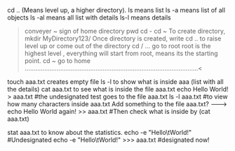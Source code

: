 cd .. (Means level up, a higher directory).
ls means list
ls -a means list of all objects
ls -al means all list with details
ls-l means details 
> conveyer
~ sign of home directory 
pwd 
cd -
cd ~
To create directory, mkdir MyDirectory123/
Once directory is created, write cd .. to raise level up or come out of the directory 
cd / ... go to root
root is the highest level , everything will start from root, means its the starting point.
cd ~ go to home 
>..................................................................................................<

touch aaa.txt creates empty file
ls -l to show what is inside aaa (list with all the details)
cat aaa.txt to see what is inside the file aaa.txt 
echo Hello World! > aaa.txt  #the undesignated test goes to the file aaa.txt
ls -l aaa.txt #to view how many characters inside aaa.txt 
Add something to the file aaa.txt?
---> echo Hello World again! >> aaa.txt #Then check what is inside by (cat aaa.txt)

stat aaa.txt to know about the statistics.
echo -e "Hello\tWorld!" #Undesignated
echo -e "Hello\tWorld!" >>> aaa.txt #designated now!


